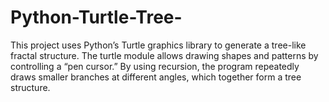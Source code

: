 # Python-Turtle-Tree-
This project uses Python’s Turtle graphics library to generate a tree-like fractal structure. The turtle module allows drawing shapes and patterns by controlling a “pen cursor.” By using recursion, the program repeatedly draws smaller branches at different angles, which together form a tree structure.
